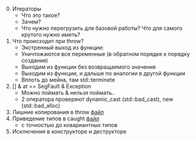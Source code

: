 0. Итераторы
    - Что это такое?
    - Зачем?
    - Что нужно перегрузить для базовой работы? Что для самого крутого нужно иметь?
1. Что происходит при throw?
    - Экстренный выход из функции:
    - Уничтожаются все переменные (в обратном порядке к порядку создания)
    - Выходим из функции без возвращаемого значения
    - Выходим из функции, и дальше по аналогии в другой функции
    - Вплоть до мейна, там std::terminete 
2. [] & at == SegFault & Exception
    - Можно поймать & нельзя поймать..
    - 2 оператора проверяют dynamic_cast (std::bad_cast), new (std::bad_alloc)
3. Лишние копирования в throw [файл](exceptions_1.cpp)
4. Приведение типов в caught [файл](exceptions_2.cpp)
    - с точностью до ковариантных типов
5. Исключения в конструкторе и деструкторе
